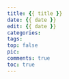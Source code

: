 ```yaml
---
title: {{ title }}
date: {{ date }}
edit: {{ date }}
categories:
tags:
top: false
pic:
comments: true
toc: true
---
```

